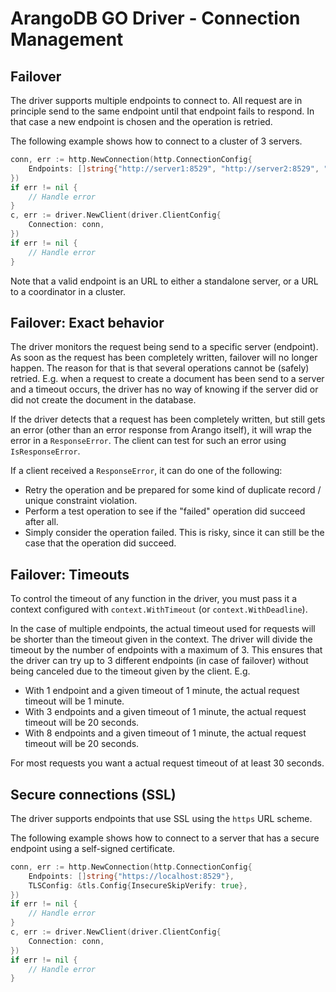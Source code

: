 # ArangoDB GO Driver - Connection Management

## Failover 

The driver supports multiple endpoints to connect to. All request are in principle 
send to the same endpoint until that endpoint fails to respond. 
In that case a new endpoint is chosen and the operation is retried.

The following example shows how to connect to a cluster of 3 servers.

```go
conn, err := http.NewConnection(http.ConnectionConfig{
    Endpoints: []string{"http://server1:8529", "http://server2:8529", "http://server3:8529"},
})
if err != nil {
    // Handle error
}
c, err := driver.NewClient(driver.ClientConfig{
    Connection: conn,
})
if err != nil {
    // Handle error
}
```

Note that a valid endpoint is an URL to either a standalone server, or a URL to a coordinator 
in a cluster.

## Failover: Exact behavior

The driver monitors the request being send to a specific server (endpoint). 
As soon as the request has been completely written, failover will no longer happen.
The reason for that is that several operations cannot be (safely) retried.
E.g. when a request to create a document has been send to a server and a timeout 
occurs, the driver has no way of knowing if the server did or did not create
the document in the database.

If the driver detects that a request has been completely written, but still gets 
an error (other than an error response from Arango itself), it will wrap the 
error in a `ResponseError`. The client can test for such an error using `IsResponseError`.

If a client received a `ResponseError`, it can do one of the following:
- Retry the operation and be prepared for some kind of duplicate record / unique constraint violation.
- Perform a test operation to see if the "failed" operation did succeed after all.
- Simply consider the operation failed. This is risky, since it can still be the case that the operation did succeed.

## Failover: Timeouts

To control the timeout of any function in the driver, you must pass it a context 
configured with `context.WithTimeout` (or `context.WithDeadline`).

In the case of multiple endpoints, the actual timeout used for requests will be shorter than 
the timeout given in the context.
The driver will divide the timeout by the number of endpoints with a maximum of 3.
This ensures that the driver can try up to 3 different endpoints (in case of failover) without 
being canceled due to the timeout given by the client.
E.g.
- With 1 endpoint and a given timeout of 1 minute, the actual request timeout will be 1 minute.
- With 3 endpoints and a given timeout of 1 minute, the actual request timeout will be 20 seconds.
- With 8 endpoints and a given timeout of 1 minute, the actual request timeout will be 20 seconds.

For most requests you want a actual request timeout of at least 30 seconds.

## Secure connections (SSL)

The driver supports endpoints that use SSL using the `https` URL scheme.

The following example shows how to connect to a server that has a secure endpoint using 
a self-signed certificate.

```go
conn, err := http.NewConnection(http.ConnectionConfig{
    Endpoints: []string{"https://localhost:8529"},
    TLSConfig: &tls.Config{InsecureSkipVerify: true},
})
if err != nil {
    // Handle error
}
c, err := driver.NewClient(driver.ClientConfig{
    Connection: conn,
})
if err != nil {
    // Handle error
}
```
